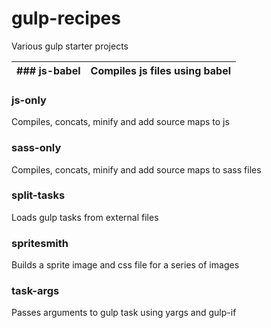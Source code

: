# gulp-recipes
Various gulp starter projects

|### js-babel | Compiles js files using babel |
|---------|------------------------------------|

### js-only
Compiles, concats, minify and add source maps to js

### sass-only
Compiles, concats, minify and add source maps to sass files

### split-tasks
Loads gulp tasks from external files

### spritesmith
Builds a sprite image and css file for a series of images

### task-args
Passes arguments to gulp task using yargs and gulp-if
